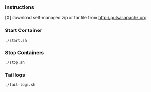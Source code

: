 ###  instructions
[X] download self-managed zip or tar file from http://pulsar.apache.org


### Start Container
`````
./start.sh
`````

### Stop Containers
`````
./stop.sh
`````

### Tail logs
`````
./tail-logs.sh
`````